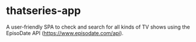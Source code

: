 # thatseries-app
A user-friendly SPA to check and search for all kinds of TV shows using the EpisoDate API (https://www.episodate.com/api).
